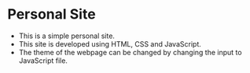 # Personal Site
- This is a simple personal site.
- This site is developed using HTML, CSS and JavaScript.
- The theme of the webpage can be changed by changing the input to JavaScript file.
